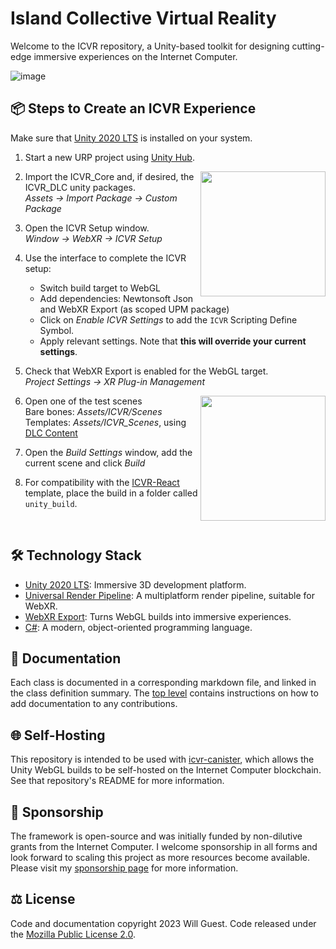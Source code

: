 # Island Collective Virtual Reality 

Welcome to the ICVR repository, a Unity-based toolkit for designing cutting-edge immersive experiences on the Internet Computer.

![image](https://github.com/willguest/ICVR/assets/24574013/e58d788d-b342-48f6-a6f9-e7550312ecdf)


## 📦 Steps to Create an ICVR Experience

Make sure that [Unity 2020 LTS](https://unity.com/releases/editor/archive#download-archive-2020) is installed on your system.

1) Start a new URP project using [Unity Hub](https://unity.com/download).

<img src="https://github.com/willguest/ICVR/assets/24574013/02397692-9cc0-4172-a282-0f6e9e958d61)" align="right" width="200px"/>

2) Import the ICVR_Core and, if desired, the ICVR_DLC unity packages. \
*Assets → Import Package → Custom Package*

4) Open the ICVR Setup window. \
*Window → WebXR → ICVR Setup*

5) Use the interface to complete the ICVR setup:

   - Switch build target to WebGL
   - Add dependencies: Newtonsoft Json and WebXR Export (as scoped UPM package)
   - Click on *Enable ICVR Settings* to add the `ICVR` Scripting Define Symbol.
   - Apply relevant settings. Note that **this will override your current settings**.

6) Check that WebXR Export is enabled for the WebGL target. \
*Project Settings → XR Plug-in Management*

<img src="https://github.com/willguest/ICVR/assets/24574013/d91ea42b-d38f-4902-98d2-783179d3aad7" align="right" width="200px"/>

6) Open one of the test scenes \
Bare bones: *Assets/ICVR/Scenes* \
Templates: *Assets/ICVR_Scenes*, using [DLC Content](https://github.com/willguest/ICVR/releases)

8) Open the *Build Settings* window, add the current scene and click *Build*

9) For compatibility with the [ICVR-React](https://github.com/willguest/icvr-react) template, place the build in a folder called `unity_build`.

<br clear="right"/>


## 🛠️ Technology Stack
- [Unity 2020 LTS](https://unity.com/releases/programmer-features/2020-lts-tier2-features): Immersive 3D development platform.
- [Universal Render Pipeline](https://unity.com/srp/universal-render-pipeline): A multiplatform render pipeline, suitable for WebXR.
- [WebXR Export](https://github.com/De-Panther/unity-webxr-export/): Turns WebGL builds into immersive experiences.
- [C#](https://learn.microsoft.com/en-us/dotnet/csharp/): A modern, object-oriented programming language.


## 📄 Documentation

Each class is documented in a corresponding markdown file, and linked in the class definition summary. The [top level](https://github.com/willguest/ICVR/tree/develop/Documentation) contains instructions on how to add documentation to any contributions.

## 🌐 Self-Hosting

This repository is intended to be used with [icvr-canister](https://github.com/willguest/icvr-canister), which allows the Unity WebGL builds to be self-hosted on the Internet Computer blockchain. See that repository's README for more information.


## 💛 Sponsorship

The framework is open-source and was initially funded by non-dilutive grants from the Internet Computer. I welcome sponsorship in all forms and look forward to scaling this project as more resources become available. Please visit my [sponsorship page](https://github.com/sponsors/willguest) for more information.


## ⚖️ License

Code and documentation copyright 2023 Will Guest. Code released under the [Mozilla Public License 2.0](https://www.mozilla.org/en-US/MPL/2.0/FAQ/).

